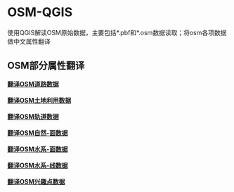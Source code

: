 # OSM-QGIS
使用QGIS解读OSM原始数据，主要包括*.pbf和*.osm数据读取；将osm各项数据做中文属性翻译

## OSM部分属性翻译
**[翻译OSM道路数据](https://github.com/OpenQGIS/OSM-QGIS/blob/main/%E7%BF%BB%E8%AF%91OSM%E6%95%B0%E6%8D%AE/%E5%9C%9F%E5%9C%B0%E5%88%A9%E7%94%A8(%E9%9D%A2)%E3%80%90gis_osm_landuse_a_free_1%E3%80%91.md)**
<br><br>
**[翻译OSM土地利用数据](https://github.com/OpenQGIS/OSM-QGIS/blob/main/%E7%BF%BB%E8%AF%91OSM%E6%95%B0%E6%8D%AE/%E5%9C%9F%E5%9C%B0%E5%88%A9%E7%94%A8%E3%80%90gis_osm_landuse_a_free_1%E3%80%91.md)**
<br><br>
**[翻译OSM轨道数据](https://github.com/OpenQGIS/OSM-QGIS/blob/main/%E7%BF%BB%E8%AF%91OSM%E6%95%B0%E6%8D%AE/%E8%BD%A8%E9%81%93(%E7%BA%BF)%E3%80%90gis_osm_railways_free_1%E3%80%91.md)**
<br><br>
**[翻译OSM自然-面数据](https://github.com/OpenQGIS/OSM-QGIS/blob/main/%E7%BF%BB%E8%AF%91OSM%E6%95%B0%E6%8D%AE/%E8%87%AA%E7%84%B6(%E9%9D%A2)%E3%80%90gis_osm_natural_a_free_1%E3%80%91.md)**
<br><br>
**[翻译OSM水系-面数据](https://github.com/OpenQGIS/OSM-QGIS/blob/main/%E7%BF%BB%E8%AF%91OSM%E6%95%B0%E6%8D%AE/%E6%B0%B4%E7%B3%BB(%E9%9D%A2)%E3%80%90gis_osm_water_a_free_1%E3%80%91.md)**
<br><br>
**[翻译OSM水系-线数据](https://github.com/OpenQGIS/OSM-QGIS/blob/main/%E7%BF%BB%E8%AF%91OSM%E6%95%B0%E6%8D%AE/%E6%B0%B4%E7%B3%BB(%E7%BA%BF)%E3%80%90gis_osm_waterways_free_1%E3%80%91.md)**
<br><br>
**[翻译OSM兴趣点数据](https://github.com/OpenQGIS/OSM-QGIS/blob/main/%E7%BF%BB%E8%AF%91OSM%E6%95%B0%E6%8D%AE/%E5%85%B4%E8%B6%A3%E7%82%B9(%E7%82%B9)%E3%80%90gis_osm_pois_a_free_1%E3%80%91.md)**
